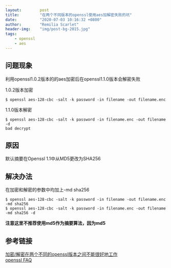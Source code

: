```yaml
---
layout:        post
title:         "在两个不同版本的openssl使用aes加解密失败的坑"
date:          "2020-07-03 10:16:32 +0800"
author:        "Remilia Scarlet"
header-img:    "img/post-bg-2015.jpg"
tags:
    - openssl
    - aes
---
```


## 问题现象 ##
利用openssl1.0.2版本的的aes加密后在openssl1.1.0版本会解密失败

1.0.2版本加密

    $ openssl aes-128-cbc -salt -k password -in filename -out filename.enc 

1.1.0版本解密

    $ openssl aes-128-cbc -salt -k password -in filename.enc -out filename -d
    bad decrypt

## 原因 ##
默认摘要在Openssl 1.1中从MD5更改为SHA256

## 解决办法 ##
在加密和解密的参数中均加上-md sha256

    $ openssl aes-128-cbc -salt -k password -in filename -out filename.enc -md sha256
    $ openssl aes-128-cbc -salt -k password -in filename.enc -out filename -md sha256 -d

**注意这里不推荐使用md5作为摘要算法，因为md5**

## 参考链接 ##

[加密/解密在两个不同的openssl版本之间不能很好地工作](https://www.thinbug.com/q/39637388)<br>
[openssl FAQ](https://www.openssl.org/docs/faq.html#USER3)
